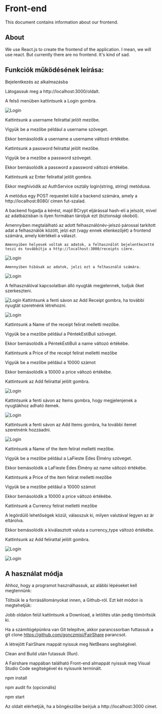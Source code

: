 # Front-end

This document contains information about our frontend.

## About

We use React.js to create the frontend of the application. I mean, we will use react. But currently there are no frontend. It's kind of sad.

## Funkciók működésének leírása:

Bejelentkezés az alkalmazásba 

Látogassuk meg a http://localhost:3000/oldalt. 

A felső menüben kattintsunk a Login gombra. 

  ![Login](https://github.com/gonczmisi/FairShare/blob/dev/front-end/fairshare/src/Login.png?raw=true "Login")
  
Kattintsunk a username felirattal jelölt mezőbe. 

Vigyük be a mezőbe például a username szöveget. 

Ekkor bemásolódik a username a username változó értékébe. 

Kattintsunk a password felirattal jelölt mezőbe. 

Vigyük be a mezőbe a password szöveget. 

Ekkor bemásolódik a password a password változó értékébe. 

Kattintsunk az Enter felirattal jelölt gombra. 

Ekkor meghívódik az AuthService osztály login(string, string) metódusa. 

  A metódus egy POST requestet küld a backend számára, amely a http://localhost:8080/ címen fut-szalad.
 
  A backend fogadja a kérést, majd BCrypt eljárással hash-eli a jelszót, mivel az adatbázisban is ilyen formában tároljuk ezt (biztonsági okoból). 

  Amennyiben megtalálható az adott felhasználónév-jelszó párossal tarkított adat a felhasználók között, jelzi ezt (vagy ennek ellenkezőjét) a frontend számára, amely kiértékeli a választ. 

    Amennyiben helyesek voltak az adatok, a felhasználót bejelentkezetté teszi és továbbítja a http://localhost:3000/receipts címre. 
  ![Login](https://github.com/gonczmisi/FairShare/blob/dev/front-end/fairshare/src/register.png?raw=true "Register")

    Amennyiben hibásak az adatok, jelzi ezt a felhasználó számára. 
    
  ![Login](https://github.com/gonczmisi/FairShare/blob/dev/front-end/fairshare/src/Wrc.png?raw=true "wrong login credentials alert")

A felhasználóval kapcsolatban álló nyugták megjelennek, tudjuk őket szerkeszteni. 
  
  ![Login](https://github.com/gonczmisi/FairShare/blob/dev/front-end/fairshare/src/ListReceipt.png?raw=true "Receipt Listing")
Kattintsunk a fenti sávon az Add Receipt gombra, ha további nyugtát szeretnénk létrehozni.
  
  ![Login](https://github.com/gonczmisi/FairShare/blob/dev/front-end/fairshare/src/AddReceipt.png?raw=true "Add Receipt")
  
  Kattintsunk a Name of the receipt felirat melletti mezőbe. 

  Vigyük be a mezőbe például a PéntekEstiBuli szöveget. 

  Ekkor bemásolódik a PéntekEstiBuli a name változó értékébe. 

  Kattintsunk a Price of the receipt felirat melletti mezőbe 

  Vigyük be a mezőbe például a 10000 számot 

  Ekkor bemásolódik a 10000 a price változó értékébe. 

  Kattintsunk az Add felirattal jelölt gombra. 
 
 ![Login](https://github.com/gonczmisi/FairShare/blob/dev/front-end/fairshare/src/SuccAddReceipt.png?raw=true "Added Receipt")

Kattintsunk a fenti sávon az Items gombra, hogy megjelenjenek a nyugtákhoz adható itemek.
  
  ![Login](https://github.com/gonczmisi/FairShare/blob/dev/front-end/fairshare/src/ItemList.png?raw=true "Item listing")

Kattintsunk a fenti sávon az Add Items gombra, ha további itemet szeretnénk hozzáadni. 
  
  ![Login](https://github.com/gonczmisi/FairShare/blob/dev/front-end/fairshare/src/AddItem.png?raw=true "Add Items")


  Kattintsunk a Name of the item felirat melletti mezőbe. 

  Vigyük be a mezőbe például a LaFieste Édes Élmény szöveget. 

  Ekkor bemásolódik a LaFieste Édes Élmény az name változó értékébe. 

  Kattintsunk a Price of the item felirat melletti mezőbe 

  Vigyük be a mezőbe például a 10000 számot 

  Ekkor bemásolódik a 10000 a price változó értékébe. 

  Kattintsunk a Currency felirat melletti mezőbe 

  A legördülő lehetőségek közül, válasszuk ki, milyen valutával legyen az ár eltárolva. 

  Ekkor bemásolódik a kiválasztott valuta a currency_type változó értékébe. 

  Kattintsunk az Add felirattal jelölt gombra. 
  
  ![Login](https://github.com/gonczmisi/FairShare/blob/dev/front-end/fairshare/src/SuccAddItem.png?raw=true "Successfulyy Added Item")
  
  ![Login](https://github.com/gonczmisi/FairShare/blob/dev/front-end/fairshare/src/WrongItemAdd.png?raw=true "Item was not added")

 

 

 

## A használat módja 

Ahhoz, hogy a programot használhassuk, az alábbi lépéseket kell megtennünk: 

Töltsük le a forrásállományokat innen, a Github-ról. Ezt két módon is megtehetjük: 

Jobb oldalon felül kattintsunk a Download, a letöltés után pedig tömörítsük ki. 

Ha a számítógépünkra van Git telepítve, akkor parancssorban futtassuk a git clone https://github.com/gonczmisi/FairShare parancsot. 

A létrejött FairShare mappát nyissuk meg NetBeans segítségével. 

Clean and Build után futassuk (Run). 

A Fairshare mappában található Front-end almappát nyissuk meg Visual Studio Code segítségével és nyissunk terminált. 

npm install 

npm audit fix (opcionális) 

npm start 

Az oldalt elérhetjük, ha a böngészőbe beírjuk a http://localhost:3000 címet. 

 
